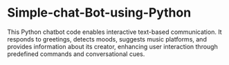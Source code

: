 # Simple-chat-Bot-using-Python
This Python chatbot code enables interactive text-based communication. It responds to greetings, detects moods, suggests music platforms, and provides information about its creator, enhancing user interaction through predefined commands and conversational cues.
